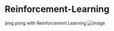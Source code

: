 # Reinforcement-Learning

ping pong with Reinforcement Learning 
![image](https://user-images.githubusercontent.com/70372577/229415936-8d721d16-45a4-418d-abba-5e2a4efb7ea2.png)
